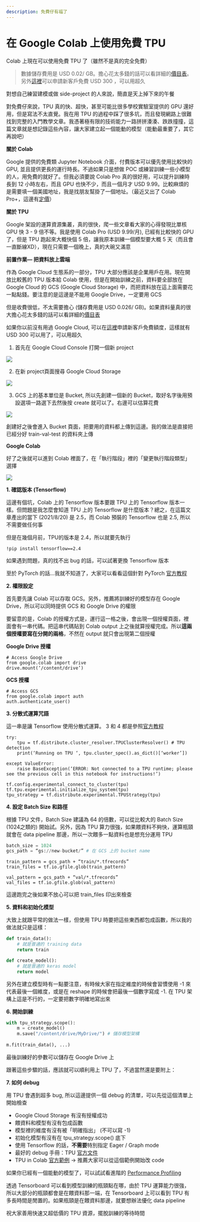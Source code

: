 ```yaml
---
description: 免費仔有福了
---
```


# 在 Google Colab 上使用免費 TPU

Colab 上現在可以使用免費 TPU 了（雖然不是真的完全免費）

> 數據儲存費用是 USD 0.02/ GB。擔心花太多錢的話可以看詳細的[價目表](https://cloud.google.com/storage/pricing?hl=zh-tw)。另外[這裡](https://cloud.google.com/free?hl=zh-TW)可以申請新客戶免費 USD 300 ，可以用超久

對想自己練習建模或做 side-project 的人來說，簡直是天上掉下來的午餐

對免費仔來說，TPU 真的快、超快，甚至可能比很多學校實驗室提供的 GPU 還好用，但是寫法不太直覺。我在用 TPU 的過程中踩了很多坑，而且發現網路上很難找到完整的入門教學文章。我憑著極有限的技術能力一路拼拼湊湊、跌跌撞撞，這篇文章就是想記錄這些內容，讓大家建立起一個能動的模型（能動最重要了，其它再說吧）

**關於 Colab**

Google 提供的免費類 Jupyter Notebook 介面，付費版本可以優先使用比較快的 GPU, 並且提供更長的運行時長。不過如果只是想做 POC 或練習訓練一些小模型的人，用免費的就好了。但我必須要說 Colab Pro 真的很好用，可以提升訓練時長到 12 小時左右，而且 GPU 也快不少，而且一個月才 USD 9.99。比較麻煩的是需要填一個美國地址，我是找朋友幫掛了一個地址。（最近又出了 Colab Pro+，這邊有[定價](https://colab.research.google.com/signup)）

**關於 TPU**

Google 架設的運算資源集叢，真的很快，爬一些文章看大家的心得發現比單核 GPU 快 3 - 9 倍不等。我是使用 Colab Pro \(USD 9.99/月\), 已經有比較快的 GPU了，但是 TPU 跑起來大概快個 5 倍，讓我原本訓練一個模型要大概 5 天（而且會一直斷線XD），現在只需要一個晚上，真的大碗又滿意

**前置作業— 把資料放上雲端**

作為 Google Cloud 生態系的一部分，TPU 大部分應該是企業用戶在用。現在開放比較舊的 TPU 版本給 Colab 使用，但是在開始訓練之前，資料要全部放在 Google Cloud 的 GCS \(Google Cloud Storage\) 中，而把資料放在這上面需要花一點點錢。要注意的是這邊是不能用 Google Drive，一定要用 GCS

但是收費很低，不太需要擔心 \(儲存費用是 USD 0.026/ GB\)。如果資料量真的很大擔心花太多錢的話可以看詳細的[價目表](https://cloud.google.com/storage/pricing?hl=zh-tw)

如果你以前沒有用過 Google Cloud, 可以在[這裡](https://cloud.google.com/free?hl=zh-TW)申請新客戶免費額度，這樣就有 USD 300 可以用了，可以用超久

1. 首先在 Google Cloud Console 打開一個新 project

![](https://cdn-images-1.medium.com/max/800/1*3Wo2CGfwP5fWi1_70qaDTw.png)

2. 在新 project頁面搜尋 Google Cloud Storage

![](https://cdn-images-1.medium.com/max/800/1*TgGbHhVFX_7NPsYa-zlX-Q.png)

3. GCS 上的基本單位是 Bucket, 所以先創建一個新的 Bucket，取好名字後用預設選項一路選下去然後按 create 就可以了。右邊可以估算花費

![](https://cdn-images-1.medium.com/max/800/1*OjCO2jZCOOEpVLxRL48zcA.png)

創建好之後會進入 Bucket 頁面，把要用的資料都上傳到這邊。我的做法是直接把已經分好 train-val-test 的資料夾上傳

**Google Colab**

好了之後就可以進到 Colab 裡面了，在「執行階段」裡的「變更執行階段類型」選擇

![](https://cdn-images-1.medium.com/max/800/1*mAwqbRrSUOK7jzAeFdbt7A.png)

**1. 確認版本 \(Tensorflow\)**

這邊有個坑，Colab 上的 Tensorflow 版本要跟 TPU 上的 Tensorflow 版本一樣。但問題是我怎麼會知道 TPU 上的 Tensorflow 是什麼版本？總之，在這篇文章產出的當下 \(2021/8/20\) 是 2.5，而 Colab 預裝的 Tensorflow 也是 2.5, 所以不需要做任何事

但是在幾個月前，TPU的版本是 2.4，所以就要先執行

```text
!pip install tensorflow==2.4
```

如果遇到問題，真的找不出 bug 的話，可以試著更換 Tensorflow 版本

至於 PyTorch 的話…我就不知道了，大家可以看看這個針對 PyTorch [官方教程](https://colab.research.google.com/github/pytorch/xla/blob/master/contrib/colab/getting-started.ipynb)

**2. 權限設定**

首先要先讓 Colab 可以存取 GCS。另外，推薦將訓練好的模型存在 Google Drive，所以可以同時提供 GCS 和 Google Drive 的權限

要留意的是，Colab 的授權方式是，運行這一格之後，會出現一個授權頁面，裡面會有一串代碼。把這串代碼貼到 Colab output 上之後就算授權完成。所以**這兩個授權要寫在分開的兩格**，不然在 output 就只會出現第二個授權

**Google Drive 授權**

```text
# Access Google Drive
from google.colab import drive
drive.mount(‘/content/drive’)
```

**GCS 授權**

```text
# Access GCS
from google.colab import auth
auth.authenticate_user()
```

**3. 分散式運算咒語**

這一串是讓 Tensorflow 使用分散式運算。 3 和 4 都是參照[官方教程](https://colab.research.google.com/notebooks/tpu.ipynb)

```text
try:
    tpu = tf.distribute.cluster_resolver.TPUClusterResolver() # TPU detection
    print(‘Running on TPU ‘, tpu.cluster_spec().as_dict()[‘worker’])
    
except ValueError:
    raise BaseException(‘ERROR: Not connected to a TPU runtime; please see the previous cell in this notebook for instructions!’)

tf.config.experimental_connect_to_cluster(tpu)
tf.tpu.experimental.initialize_tpu_system(tpu)
tpu_strategy = tf.distribute.experimental.TPUStrategy(tpu)
```

**4. 設定 Batch Size 和路徑**

根據 TPU 文件，Batch Size 建議為 64 的倍數，可以從比較大的 Batch Size \(1024之類的\) 開始試。另外，因為 TPU 算力很強，如果餵資料不夠快，運算瓶頸就會在 data pipeline 那邊，所以一次餵多一點資料也是想充分運用 TPU

```python
batch_size = 1024
gcs_path = “gs://new-bucket/” # 在 GCS 上的 bucket name 
```

```text
train_pattern = gcs_path + “train/*.tfrecords”
train_files = tf.io.gfile.glob(train_pattern)
```

```text
val_pattern = gcs_path + “val/*.tfrecords”
val_files = tf.io.gfile.glob(val_pattern)
```

這邊跑完之後如果不放心可以把 train\_files 印出來檢查

**5. 資料和初始化模型**

大致上就跟平常的做法一樣，但使用 TPU 時要把這些東西都包成函數，所以我的做法就只是這樣：

```python
def train_data():
    # 就是普通的 training data
    return train
```

```python
def create_model():
    # 就是普通的 keras model
    return model
```

另外在建立模型時有一點要注意，有時候大家在指定維度的時候會習慣使用 -1 來代表最後一個維度，或是在 reshape 的時候會把最後一個數字寫成 -1. 在 TPU 架構上這是不行的，一定要把數字明確地寫出來

**6. 開始訓練**

```python
with tpu_strategy.scope(): 
    m = create_model()
    m.save("/content/drive/MyDrive/") # 儲存模型架構
    
m.fit(train_data(), ...)
```

最後訓練好的參數可以儲存在 Google Drive 上

跟著這些步驟的話，應該就可以順利用上 TPU 了，不過當然還是要附上：

**7. 如何 debug**

用 TPU 會遇到超多 bug, 所以這邊提供一個 debug 的清單，可以先從這個清單上開始檢查

* Google Cloud Storage 有沒有授權成功
* 餵資料和模型有沒有包成函數
* 模型裡的維度有沒有被「明確指出」 \(不可以寫 -1\)
* 初始化模型有沒有在 tpu\_strategy.scope\(\) 底下
* 使用 Tensorflow 的話，**不需要**特別指定 Eager / Graph mode
* 最好的 debug 手冊：TPU [官方文件](https://cloud.google.com/tpu/docs/tpus)
* TPU in Colab [官方範例](https://colab.research.google.com/notebooks/tpu.ipynb?hl=es) → 推薦大家可以從這個範例開始改 code

如果你已經有一個能動的模型了，可以試試看進階的 [Performance Profiling](https://colab.research.google.com/github/tensorflow/tpu/blob/master/tools/colab/profiling_tpus_in_colab.ipynb)

透過 Tensorboard 可以看到模型訓練的瓶頸點在哪，由於 TPU 運算能力很強，所以大部分的瓶頸都會是在餵資料那一端，在 Tensorboard 上可以看到 TPU 有多長時間是閒置的。如果瓶頸是在餵資料那邊，就要想辦法優化 data pipeline

祝大家善用快速又超低價的 TPU 資源，擺脫訓練的等待時間


